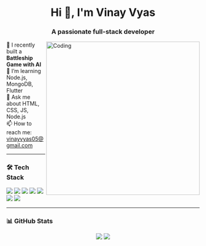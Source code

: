 <h1 align="center">Hi 👋, I'm Vinay Vyas</h1>
<h3 align="center">A passionate full-stack developer</h3>

<img align="right" alt="Coding" width="400" src="https://cdn.dribbble.com/userupload/22553452/file/original-bef4c9d5b9e203e1595b4caee2cb1008.gif">

🎯 I recently built a **Battleship Game with AI**  
🌱 I’m learning Node.js, MongoDB, Flutter  
💬 Ask me about HTML, CSS, JS, Node.js  
📫 How to reach me: vinayvyas05@gmail.com  

---

### 🛠️ Tech Stack
<p align="left">
  <img src="https://img.shields.io/badge/HTML5-E34F26?style=for-the-badge&logo=html5&logoColor=white"/>
  <img src="https://img.shields.io/badge/CSS3-1572B6?style=for-the-badge&logo=css3&logoColor=white"/>
  <img src="https://img.shields.io/badge/JavaScript-F7DF1E?style=for-the-badge&logo=javascript&logoColor=black"/>
  <img src="https://img.shields.io/badge/Node.js-43853D?style=for-the-badge&logo=node.js&logoColor=white"/>
  <img src="https://img.shields.io/badge/MongoDB-4EA94B?style=for-the-badge&logo=mongodb&logoColor=white"/>
  <img src="https://img.shields.io/badge/Java-ED8B00?style=for-the-badge&logo=java&logoColor=white"/>
  <img src="https://img.shields.io/badge/Flutter-02569B?style=for-the-badge&logo=flutter&logoColor=white"/>
</p>

---

### 📊 GitHub Stats
<p align="center">
  <img src="https://github-readme-stats.vercel.app/api?username=vinayvyas05&show_icons=true&theme=radical"/>
  <img src="https://github-readme-streak-stats.herokuapp.com/?user=vinayvyas05&theme=radical"/>
</p>

